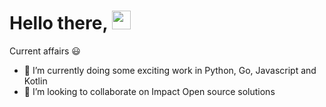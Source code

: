 # Hello there,  <img src="https://raw.githubusercontent.com/MartinHeinz/MartinHeinz/master/wave.gif" width="30px">

Current affairs :smiley:

- 🔭 I’m currently doing some exciting work in Python, Go, Javascript and Kotlin
- 👯 I’m looking to collaborate on Impact Open source solutions


[1.1]: http://i.imgur.com/tXSoThF.png (twitter icon with padding)
[2.1]: http://i.imgur.com/0o48UoR.png (github icon with padding)


<!-- links to your social media accounts -->

[1]: https://twitter.com/geofrey_muinde
[2]: https://github.com/GeofreyMuindeMunguti
[3]: https://www.linkedin.com/in/h/

